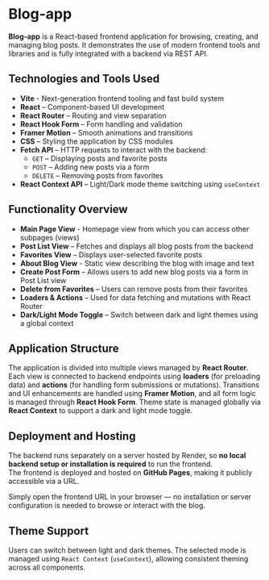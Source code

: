 # Blog-app

**Blog-app** is a React-based frontend application for browsing, creating, and managing blog posts. It demonstrates the use of modern frontend tools and libraries and is fully integrated with a backend via REST API.

## Technologies and Tools Used

- **Vite** - Next-generation frontend tooling and fast build system
- **React** – Component-based UI development
- **React Router** – Routing and view separation
- **React Hook Form** – Form handling and validation
- **Framer Motion** – Smooth animations and transitions
- **CSS** – Styling the application by CSS modules
- **Fetch API** – HTTP requests to interact with the backend:
  - `GET` – Displaying posts and favorite posts
  - `POST` – Adding new posts via a form
  - `DELETE` – Removing posts from favorites
- **React Context API** – Light/Dark mode theme switching using `useContext`

## Functionality Overview

- **Main Page View** - Homepage view from which you can access other subpages (views)
- **Post List View** – Fetches and displays all blog posts from the backend
- **Favorites View** – Displays user-selected favorite posts
- **About Blog View** - Static view describing the blog with image and text
- **Create Post Form** – Allows users to add new blog posts via a form in Post List view
- **Delete from Favorites** – Users can remove posts from their favorites
- **Loaders & Actions** – Used for data fetching and mutations with React Router
- **Dark/Light Mode Toggle** – Switch between dark and light themes using a global context

## Application Structure

The application is divided into multiple views managed by **React Router**. Each view is connected to backend endpoints using **loaders** (for preloading data) and **actions** (for handling form submissions or mutations). Transitions and UI enhancements are handled using **Framer Motion**, and all form logic is managed through **React Hook Form**. Theme state is managed globally via **React Context** to support a dark and light mode toggle.

## Deployment and Hosting

The backend runs separately on a server hosted by Render, so **no local backend setup or installation is required** to run the frontend.  
The frontend is deployed and hosted on **GitHub Pages**, making it publicly accessible via a URL.

Simply open the frontend URL in your browser — no installation or server configuration is needed to browse or interact with the blog.

## Theme Support

Users can switch between light and dark themes. The selected mode is managed using `React Context` (`useContext`), allowing consistent theming across all components.



